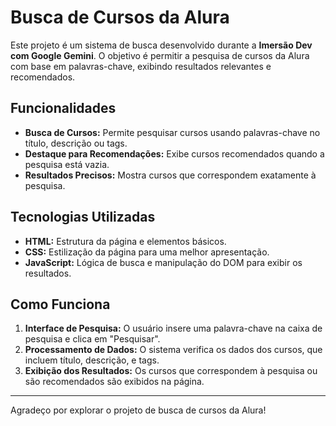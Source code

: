 # Busca de Cursos da Alura

Este projeto é um sistema de busca desenvolvido durante a **Imersão Dev com Google Gemini**. O objetivo é permitir a pesquisa de cursos da Alura com base em palavras-chave, exibindo resultados relevantes e recomendados.

## Funcionalidades

- **Busca de Cursos:** Permite pesquisar cursos usando palavras-chave no título, descrição ou tags.
- **Destaque para Recomendações:** Exibe cursos recomendados quando a pesquisa está vazia.
- **Resultados Precisos:** Mostra cursos que correspondem exatamente à pesquisa.

## Tecnologias Utilizadas

- **HTML:** Estrutura da página e elementos básicos.
- **CSS:** Estilização da página para uma melhor apresentação.
- **JavaScript:** Lógica de busca e manipulação do DOM para exibir os resultados.

## Como Funciona

1. **Interface de Pesquisa:** O usuário insere uma palavra-chave na caixa de pesquisa e clica em "Pesquisar".
2. **Processamento de Dados:** O sistema verifica os dados dos cursos, que incluem título, descrição, e tags.
3. **Exibição dos Resultados:** Os cursos que correspondem à pesquisa ou são recomendados são exibidos na página.

---

Agradeço por explorar o projeto de busca de cursos da Alura!

